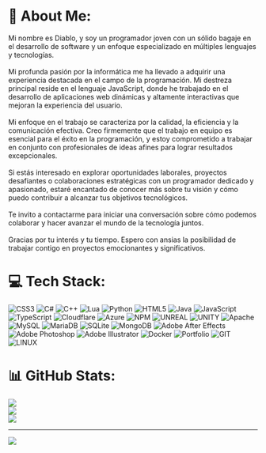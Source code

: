 # 💫 About Me:
Mi nombre es Diablo, y soy un programador joven con un sólido bagaje en el desarrollo de software y un enfoque especializado en múltiples lenguajes y tecnologías.<br><br>Mi profunda pasión por la informática me ha llevado a adquirir una experiencia destacada en el campo de la programación. Mi destreza principal reside en el lenguaje JavaScript, donde he trabajado en el desarrollo de aplicaciones web dinámicas y altamente interactivas que mejoran la experiencia del usuario.<br><br>Mi enfoque en el trabajo se caracteriza por la calidad, la eficiencia y la comunicación efectiva. Creo firmemente que el trabajo en equipo es esencial para el éxito en la programación, y estoy comprometido a trabajar en conjunto con profesionales de ideas afines para lograr resultados excepcionales.<br><br>Si estás interesado en explorar oportunidades laborales, proyectos desafiantes o colaboraciones estratégicas con un programador dedicado y apasionado, estaré encantado de conocer más sobre tu visión y cómo puedo contribuir a alcanzar tus objetivos tecnológicos.<br><br>Te invito a contactarme para iniciar una conversación sobre cómo podemos colaborar y hacer avanzar el mundo de la tecnología juntos.<br><br>Gracias por tu interés y tu tiempo. Espero con ansias la posibilidad de trabajar contigo en proyectos emocionantes y significativos.


# 💻 Tech Stack:
![CSS3](https://img.shields.io/badge/css3-%231572B6.svg?style=for-the-badge&logo=css3&logoColor=white) ![C#](https://img.shields.io/badge/c%23-%23239120.svg?style=for-the-badge&logo=c-sharp&logoColor=white) ![C++](https://img.shields.io/badge/c++-%2300599C.svg?style=for-the-badge&logo=c%2B%2B&logoColor=white) ![Lua](https://img.shields.io/badge/lua-%232C2D72.svg?style=for-the-badge&logo=lua&logoColor=white) ![Python](https://img.shields.io/badge/python-3670A0?style=for-the-badge&logo=python&logoColor=ffdd54) ![HTML5](https://img.shields.io/badge/html5-%23E34F26.svg?style=for-the-badge&logo=html5&logoColor=white) ![Java](https://img.shields.io/badge/java-%23ED8B00.svg?style=for-the-badge&logo=java&logoColor=white) ![JavaScript](https://img.shields.io/badge/javascript-%23323330.svg?style=for-the-badge&logo=javascript&logoColor=%23F7DF1E) ![TypeScript](https://img.shields.io/badge/typescript-%23007ACC.svg?style=for-the-badge&logo=typescript&logoColor=white) ![Cloudflare](https://img.shields.io/badge/Cloudflare-F38020?style=for-the-badge&logo=Cloudflare&logoColor=white) ![Azure](https://img.shields.io/badge/azure-%230072C6.svg?style=for-the-badge&logo=azure-devops&logoColor=white) ![NPM](https://img.shields.io/badge/NPM-%23000000.svg?style=for-the-badge&logo=npm&logoColor=white) ![UNREAL](https://img.shields.io/badge/unreal-%2320232a.svg?style=for-the-badge&logo=unreal-engine&logoColor=white) ![UNITY](https://img.shields.io/badge/Unity-%2320232a.svg?style=for-the-badge&logo=unity&logoColor=white) ![Apache](https://img.shields.io/badge/apache-%23D42029.svg?style=for-the-badge&logo=apache&logoColor=white) ![MySQL](https://img.shields.io/badge/mysql-%2300f.svg?style=for-the-badge&logo=mysql&logoColor=white) ![MariaDB](https://img.shields.io/badge/MariaDB-003545?style=for-the-badge&logo=mariadb&logoColor=white) ![SQLite](https://img.shields.io/badge/sqlite-%2307405e.svg?style=for-the-badge&logo=sqlite&logoColor=white) ![MongoDB](https://img.shields.io/badge/MongoDB-%234ea94b.svg?style=for-the-badge&logo=mongodb&logoColor=white) ![Adobe After Effects](https://img.shields.io/badge/Adobe%20After%20Effects-9999FF.svg?style=for-the-badge&logo=Adobe%20After%20Effects&logoColor=white) ![Adobe Photoshop](https://img.shields.io/badge/adobephotoshop-%2331A8FF.svg?style=for-the-badge&logo=adobephotoshop&logoColor=white) ![Adobe Illustrator](https://img.shields.io/badge/adobeillustrator-%23FF9A00.svg?style=for-the-badge&logo=adobeillustrator&logoColor=white) ![Docker](https://img.shields.io/badge/docker-%230db7ed.svg?style=for-the-badge&logo=docker&logoColor=white) ![Portfolio](https://img.shields.io/badge/Portfolio-%23000000.svg?style=for-the-badge&logo=firefox&logoColor=#FF7139) ![GIT](https://img.shields.io/badge/Git-fc6d26?style=for-the-badge&logo=git&logoColor=white) ![LINUX](https://img.shields.io/badge/Linux-FCC624?style=for-the-badge&logo=linux&logoColor=black)
# 📊 GitHub Stats:
![](https://github-readme-stats.vercel.app/api?username=ElDiablo45&theme=buefy&hide_border=false&include_all_commits=false&count_private=false)<br/>
![](https://github-readme-streak-stats.herokuapp.com/?user=ElDiablo45&theme=buefy&hide_border=false)<br/>
![](https://github-readme-stats.vercel.app/api/top-langs/?username=ElDiablo45&theme=buefy&hide_border=false&include_all_commits=false&count_private=false&layout=compact)

---
[![](https://visitcount.itsvg.in/api?id=ElDiablo45&icon=0&color=8)](https://visitcount.itsvg.in)

<!-- Proudly created with GPRM ( https://gprm.itsvg.in ) -->
